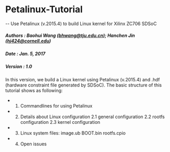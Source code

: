 # Petalinux-Tutorial
-- Use Petalinux (v.2015.4) to build Linux kernel for Xilinx ZC706 SDSoC

##### Authors : Baohui Wang (bhwang@tju.edu.cn); Hanchen Jin (hj424@cornell.edu)
##### Date    : Jan. 5, 2017
##### Version : 1.0

In this version, we build a Linux kernel using Petalinux (v.2015.4) and .hdf (hardware constraint file generated by SDSoC).
The basic structure of this tutorial shows as following:
- 1. Commandlines for using Petalinux
- 2. Details about Linux configuration
  2.1 general configuration
    2.2 rootfs configuration
    2.3 kernel configuration
- 3. Linux system files: image.ub BOOT.bin rootfs.cpio
- 4. Open issues


